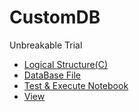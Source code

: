 # CustomDB
Unbreakable Trial

- [Logical Structure(C)](https://github.com/CharmStrange/Snippet/blob/main/C/Idea/CustomDB/TitanVault.c)
- [DataBase File](TitanVault.py)
- [Test & Execute Notebook](ExecuteCell.py)
- [View](https://github.com/CharmStrange/CoLab_data/blob/main/ipynbs/DataBase/CustomDB.ipynb)
